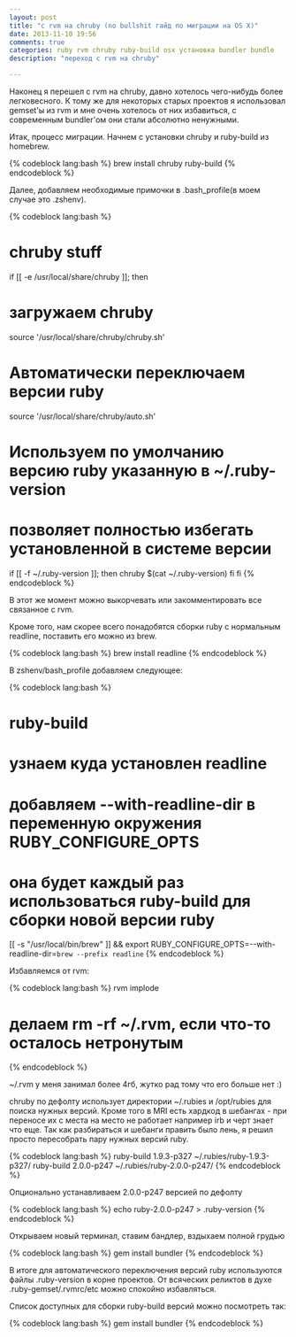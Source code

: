 ```yaml
---
layout: post
title: "c rvm на chruby (no bullshit гайд по миграции на OS X)"
date: 2013-11-10 19:56
comments: true
categories: ruby rvm chruby ruby-build osx установка bundler bundle
description: "переход с rvm на chruby"

---
```


Наконец я перешел с rvm на chruby, давно хотелось чего-нибудь более легковесного. К тому же для некоторых старых проектов я использовал gemset'ы из rvm и мне очень хотелось от них избавиться, с современным bundler'ом они стали абсолютно ненужными.

<!--more-->


Итак, процесс миграции. Начнем с установки chruby и ruby-build из homebrew.

{% codeblock lang:bash %}
brew install chruby ruby-build
{% endcodeblock %}

Далее, добавляем необходимые примочки в .bash_profile(в моем случае это .zshenv).



{% codeblock lang:bash %}    
# chruby stuff
if [[ -e /usr/local/share/chruby ]]; then
  # загружаем chruby
  source '/usr/local/share/chruby/chruby.sh'

  # Автоматически переключаем версии ruby
  source '/usr/local/share/chruby/auto.sh'

  # Используем по умолчанию версию ruby указанную в ~/.ruby-version
  # позволяет полностью избегать установленной в системе версии
  if [[ -f ~/.ruby-version ]]; then
    chruby $(cat ~/.ruby-version)
  fi
fi
{% endcodeblock %}

В этот же момент можно выкорчевать или закомментировать все связанное с rvm.

Кроме того, нам скорее всего понадобятся сборки ruby с нормальным readline, поставить его можно из brew.

{% codeblock lang:bash %}
brew install readline
{% endcodeblock %}

В zshenv/bash_profile добавляем следующее:

{% codeblock lang:bash %}
# ruby-build
# узнаем куда установлен readline
# добавляем --with-readline-dir в переменную окружения RUBY_CONFIGURE_OPTS
# она будет каждый раз использоваться ruby-build для сборки новой версии ruby
[[ -s "/usr/local/bin/brew" ]] && export RUBY_CONFIGURE_OPTS=--with-readline-dir=`brew --prefix readline`
{% endcodeblock %}

Избавляемся от rvm:

{% codeblock lang:bash %}
rvm implode
# делаем rm -rf ~/.rvm, если что-то осталось нетронутым
{% endcodeblock %}

~/.rvm у меня занимал более 4гб, жутко рад тому что его больше нет :)

chruby по дефолту использует директории ~/.rubies и /opt/rubies для поиска нужных версий. Кроме того в MRI есть хардкод в шебангах - при переносе их с места на место не работает например irb и черт знает что еще. Так как разбираться и шебанги править было лень, я решил просто пересобрать пару нужных версий ruby.

{% codeblock lang:bash %}
ruby-build 1.9.3-p327 ~/.rubies/ruby-1.9.3-p327/
ruby-build 2.0.0-p247 ~/.rubies/ruby-2.0.0-p247/
{% endcodeblock %}

Опционально устанавливаем 2.0.0-p247 версией по дефолту

{% codeblock lang:bash %}
echo ruby-2.0.0-p247 > .ruby-version
{% endcodeblock %}

Открываем новый терминал, ставим бандлер, вздыхаем полной грудью

{% codeblock lang:bash %}
gem install bundler
{% endcodeblock %}

В итоге для автоматического переключения версий ruby используются файлы .ruby-version в корне проектов. От всяческих реликтов в духе .ruby-gemset/.rvmrc/etc можно спокойно избавляться.

Список доступных для сборки ruby-build версий можно посмотреть так:

{% codeblock lang:bash %}
gem install bundler
{% endcodeblock %}

